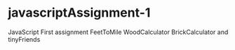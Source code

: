 # javascriptAssignment-1
JavaScript First assignment FeetToMile WoodCalculator BrickCalculator and tinyFriends
